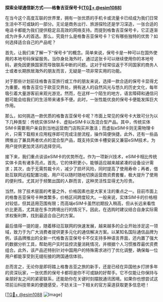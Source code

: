 **探索全球通信新方式——格鲁吉亚保号卡[[TG💪+ @esim1088](https://t.me/s/esim1088)]**

在当今这个高度互联的世界里，拥有一张优质的手机卡或流量卡已经成为我们日常生活中不可或缺的一部分。无论是商务出行、旅游探险还是学习深造，一张合适的电话卡都能为我们提供稳定且高效的网络支持。而提到格鲁吉亚保号卡，它正逐渐成为许多人的首选。那么，究竟什么是格鲁吉亚保号卡？它有哪些独特的优势？如何选择适合自己的产品呢？

首先，让我们来了解一下“保号卡”的概念。简单来说，保号卡是一种可以在国外使用的本地号码保留服务。当你身处海外时，通过这张卡可以继续使用你的本地号码，避免因更换国家而导致联系中断的问题。这对于经常往返于不同国家的商务人士或者长期旅居海外的朋友而言，无疑是一项非常实用的功能。

对于那些计划前往格鲁吉亚旅行或工作的朋友来说，选择一款合适的保号卡显得尤为重要。格鲁吉亚位于欧亚交界处，拥有迷人的自然风光与悠久的历史文化，每年吸引着大量游客前来观光游览。然而，在这样一个陌生的地方，语言障碍和通信问题可能会给我们的生活带来诸多不便。此时，一张性能优良的保号卡便能发挥巨大作用。

那么，如何挑选一款优质的格鲁吉亚保号卡呢？市面上常见的保号卡大致可分为以下几种类型：传统实体SIM卡、虚拟eSIM卡以及混合型产品。其中，传统实体SIM卡需要用户亲自到当地运营商门店购买并激活；而虚拟eSIM卡则无需物理卡片，只需下载相关应用程序即可完成注册流程，操作简便快捷。此外，还有一些品牌推出了兼具两者优点的混合型产品，既支持实体卡槽安装又兼容eSIM技术，为用户提供更加灵活的选择空间。

接下来，我们重点谈谈eSIM卡的优势所在。作为一项新兴技术，eSIM卡相比传统实体卡具有诸多亮点。首先，它的体积更小，能够适应越来越紧凑的设备设计需求；其次，由于无需剪裁卡片，减少了损坏风险，同时提高了使用寿命；再者，借助互联网远程配置功能，用户可以随时随地切换运营商资费套餐，极大提升了使用的便利性。尤其对于频繁出国的人群而言，这种灵活性显得尤为珍贵。

当然，除了技术层面的考量之外，价格因素也是大家关注的重点之一。目前市面上的格鲁吉亚保号卡种类繁多，价格区间跨度较大。一般来说，实体SIM卡的价格相对较低，但其适用范围有限；而高端eSIM卡虽然初期投入稍高，但从长远来看性价比更高，尤其是在多次跨境出行的情况下。因此，在选购时建议结合自身实际需求权衡利弊，找到最适合自己的方案。

最后值得一提的是，随着移动互联网的快速发展，越来越多的企业开始涉足这一领域，致力于为广大消费者提供更多元化的通信解决方案。以某知名国际通信品牌为例，该品牌推出的全新一代格鲁吉亚保号卡不仅支持多种语言界面，还内置了强大的数据分析工具，帮助用户实时监控流量消耗情况，并根据个人习惯推荐最优资费组合。此外，该产品还特别针对中国用户的特殊需求进行了优化调整，确保每一位用户都能享受到无缝衔接的跨国通信体验。

总而言之，无论你是即将踏上格鲁吉亚之旅的新手，还是已经在异国他乡打拼多年的资深玩家，一张优质的保号卡都将是你不可或缺的好帮手。它不仅能让你保持与亲朋好友之间的紧密联系，还能助你在关键时刻摆脱通讯困境。如果你也想尝试这项前沿科技带来的便捷感受，不妨关注一下相关的官方渠道获取更多信息吧！

[[TG💪+ @esim1088](https://t.me/s/esim1088) ![Image](https://i.postimg.cc/4NQfJmqS/Snipaste-2025-05-13-00-14-12.png)]